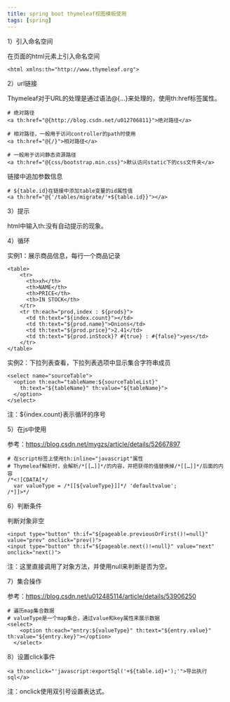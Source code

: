```yaml
---
title: spring boot thymeleaf视图模板使用
tags: [spring]
---
```


1）引入命名空间

在页面的html元素上引入命名空间

```
<html xmlns:th="http://www.thymeleaf.org">
```

2）url链接

Thymeleaf对于URL的处理是通过语法@{…}来处理的，使用th:href标签属性。

```
# 绝对路径
<a th:href="@{http://blog.csdn.net/u012706811}">绝对路径</a>

# 相对路径，一般用于访问controller的path时使用
<a th:href="@{/}">相对路径</a>

# 一般用于访问静态资源路径
<a th:href="@{css/bootstrap.min.css}">默认访问static下的css文件夹</a>
```

链接中追加参数信息

```
# ${table.id}在链接中添加table变量的id属性值
<a th:href="@{'/tables/migrate/'+${table.id}}"></a>
```

3）提示

html中输入th:没有自动提示的现象。

4）循环

实例1：展示商品信息，每行一个商品记录

```
<table>
    <tr>
      <th>xh</th>
      <th>NAME</th>
      <th>PRICE</th>
      <th>IN STOCK</th>
    </tr>
    <tr th:each="prod,index : ${prods}">
      <td th:text="${index.count}"></td>
      <td th:text="${prod.name}">Onions</td>
      <td th:text="${prod.price}">2.41</td>
      <td th:text="${prod.inStock}? #{true} : #{false}">yes</td>
    </tr>
</table>
```

实例2：下拉列表查看，下拉列表选项中显示集合字符串成员

```
<select name="sourceTable">
  <option th:each="tableName:${sourceTableList}" 
    th:text="${tableName}" th:value="${tableName}">
  </option>
</select>
```

注：${index.count}表示循环的序号

5）在js中使用

参考：https://blog.csdn.net/mygzs/article/details/52667897

```
# 在script标签上使用th:inline="javascript"属性
# Thymeleaf解析时，会解析/*[[…]]*/的内容，并把获得的值替换掉/*[[…]]*/后面的内容
/*<![CDATA[*/
  var valueType = /*[[${valueType}]]*/ 'defaultvalue';
/*]]>*/
```

6）判断条件

判断对象非空

```
<input type="button" th:if="${pageable.previousOrFirst()!=null}" value="prev" onclick="prev()">
<input type="button" th:if="${pageable.next()!=null}" value="next" onclick="next()">
```

注：这里直接调用了对象方法，并使用null来判断是否为空。

7）集合操作

参考：https://blog.csdn.net/u012485114/article/details/53906250

```
# 遍历map集合数据
# valueType是一个map集合，通过value和key属性来展示数据
<select>
    <option th:each="entry:${valueType}" th:text="${entry.value}" th:value="${entry.key}"></option>
  </select>
```

8）设置click事件

```
<a th:onclick="'javascript:exportSql('+${table.id}+');'">导出执行sql</a>
```

注：onclick使用双引号设置表达式。